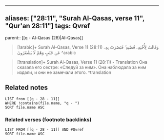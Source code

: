 
---
aliases: ["28:11", "Surah Al-Qasas, verse 11", "Qur'an 28:11"]
tags: Qvref
---

parent:: [[q - Al-Qasas (28)|Al-Qasas]]

> [!arabic]+ Surah Al-Qasas, Verse 11 (28:11)
> <span class="quran-arabic">وَقَالَتْ لِأُخْتِهِۦ قُصِّيهِ ۖ فَبَصُرَتْ بِهِۦ عَن جُنُبٍ وَهُمْ لَا يَشْعُرُونَ</span>
^arabic

> [!translation]+ Surah Al-Qasas, Verse 11 (28:11) - Translation
> Она сказала его сестре: «Следуй за ним». Она наблюдала за ним издали, и они не замечали этого.
^translation



## Related notes
```dataview
LIST from [[q - 28 - 11]]
WHERE !contains(file.name, "q - ")
SORT file.name ASC
```

### Related verses (footnote backlinks)
```dataview
LIST FROM [[q - 28 - 11]] AND #Qvref
SORT file.name ASC
```

